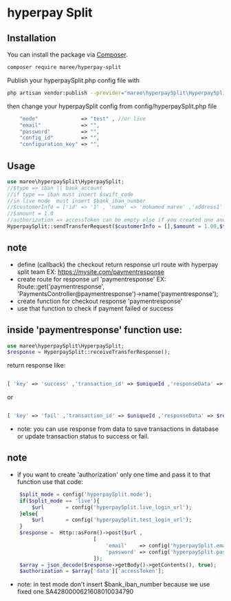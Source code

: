 # hyperpay Split
## Installation

You can install the package via [Composer](https://getcomposer.org).

```bash
composer require maree/hyperpay-split
```
Publish your hyperpaySplit.php config file with

```bash
php artisan vendor:publish --provider="maree\hyperpaySplit\HyperpaySplitServiceProvider" --tag="hyperpaySplit"
```
then change your hyperpaySplit config from config/hyperpaySplit.php file
```php
    "mode"              => "test" , //or live
    "email"             => "",
    "password"          => "",
    "config_id"         => "",
    "configuration_key" => "",
```
## Usage

```php
use maree\hyperpaySplit\HyperpaySplit;
//$type => iban || bank_account
//if type == iban must insert $swift_code
//in live mode  must insert $bank_iban_number
//$customerInfo = ['id' => '1' , 'name' => 'mohamed maree' ,'address1' => 'mehalla','address2'=>'cairo' ,'address3' => 'egypt' ]
//$amount = 1.0
//authorization => accessToken can be empty else if you created one and passed in that function
HyperpaySplit::sendTransferRequest($customerInfo = [],$amount = 1.00,$type = 'bank_account',$swift_code ='',$bank_iban_number = '',$authorization = '');  

```

## note 
- define (callback) the checkout return response url route with hyperpay split team EX: https://mysite.com/paymentresponse
- create route for response url 'paymentresponse' 
EX: Route::get('paymentresponse', 'PaymentsController@paymentresponse')->name('paymentresponse'); 
- create function for checkout response 'paymentresponse'
- use that function to check if payment failed or success

## inside 'paymentresponse' function use:
```php
use maree\hyperpaySplit\HyperpaySplit;
$response = HyperpaySplit::receiveTransferResponse();  

```
return response like: 
```php

[ 'key' => 'success' ,'transaction_id' => $uniqueId ,'responseData' => $result]

```
or 

```php

[ 'key' => 'fail' ,'transaction_id' => $uniqueId ,'responseData' => $result]

```

- note: you can use response from data to save transactions in database or update transaction status to success or fail. 

## note 
- if you want to create 'authorization' only one time and pass it to that function use that code:
```php
    $split_mode = config('hyperpaySplit.mode');
    if($split_mode == 'live'){
        $url       = config('hyperpaySplit.live_login_url');
    }else{
        $url       = config('hyperpaySplit.test_login_url');
    }
    $response =  Http::asForm()->post($url ,
                            [
                                'email'    => config('hyperpaySplit.email'),
                                'password' => config('hyperpaySplit.password')
                            ]);
    $array = json_decode($response->getBody()->getContents(), true);
    $authorization = $array['data']['accessToken']; 

```

- note: in test mode don't insert $bank_iban_number because we use fixed one SA4280000621608010034790








